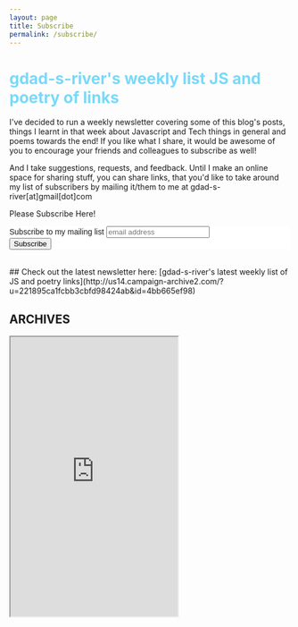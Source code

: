 ```yaml
---
layout: page
title: Subscribe
permalink: /subscribe/
---
```


<h1 style="color: #79d9f9; font-weight: bold">gdad-s-river's weekly list JS and poetry of links</h1>

I've decided to run a weekly newsletter covering some of this blog's posts, things I learnt in that week about Javascript and Tech things in general and poems towards the end! If you like what I share, it would be awesome of you to encourage your friends and colleagues to subscribe as well!

And I take suggestions, requests, and feedback. Until I make an online space for sharing stuff, you can share links, that you'd like to take around my list of subscribers by mailing it/them to me at gdad-s-river[at]gmail[dot]com

Please Subscribe Here!

<!-- Begin MailChimp Signup Form -->
<link href="//cdn-images.mailchimp.com/embedcode/horizontal-slim-10_7.css" rel="stylesheet" type="text/css">
<style type="text/css">
	#mc_embed_signup{background:#fff; clear:left; font:14px Helvetica,Arial,sans-serif; width:100%;}
	/* Add your own MailChimp form style overrides in your site stylesheet or in this style block.
	   We recommend moving this block and the preceding CSS link to the HEAD of your HTML file. */
</style>
<div id="mc_embed_signup">
<form action="//github.us14.list-manage.com/subscribe/post?u=221895ca1fcbb3cbfd98424ab&amp;id=3cb048ee42" method="post" id="mc-embedded-subscribe-form" name="mc-embedded-subscribe-form" class="validate mailchimp-form" target="_blank" novalidate>
    <div id="mc_embed_signup_scroll">
	<label for="mce-EMAIL">Subscribe to my mailing list</label>
	<input type="email" value="" name="EMAIL" class="email" id="mce-EMAIL" placeholder="email address" required>
    <!-- real people should not fill this in and expect good things - do not remove this or risk form bot signups-->
    <div style="position: absolute; left: -5000px;" aria-hidden="true"><input type="text" name="b_221895ca1fcbb3cbfd98424ab_3cb048ee42" tabindex="-1" value=""></div>
    <div class="clear"><input type="submit" value="Subscribe" name="subscribe" id="mc-embedded-subscribe" class="button"></div>
    </div>
</form>
</div>

<!--End mc_embed_signup-->
<br>
## Check out the latest newsletter here:
[gdad-s-river's latest weekly list of JS and poetry links](http://us14.campaign-archive2.com/?u=221895ca1fcbb3cbfd98424ab&id=4bb665ef98)

## ARCHIVES 

<iframe height="500" class="letter-archives" src="http://us14.campaign-archive2.com/home/?u=221895ca1fcbb3cbfd98424ab&id=3cb048ee42">

</iframe>
